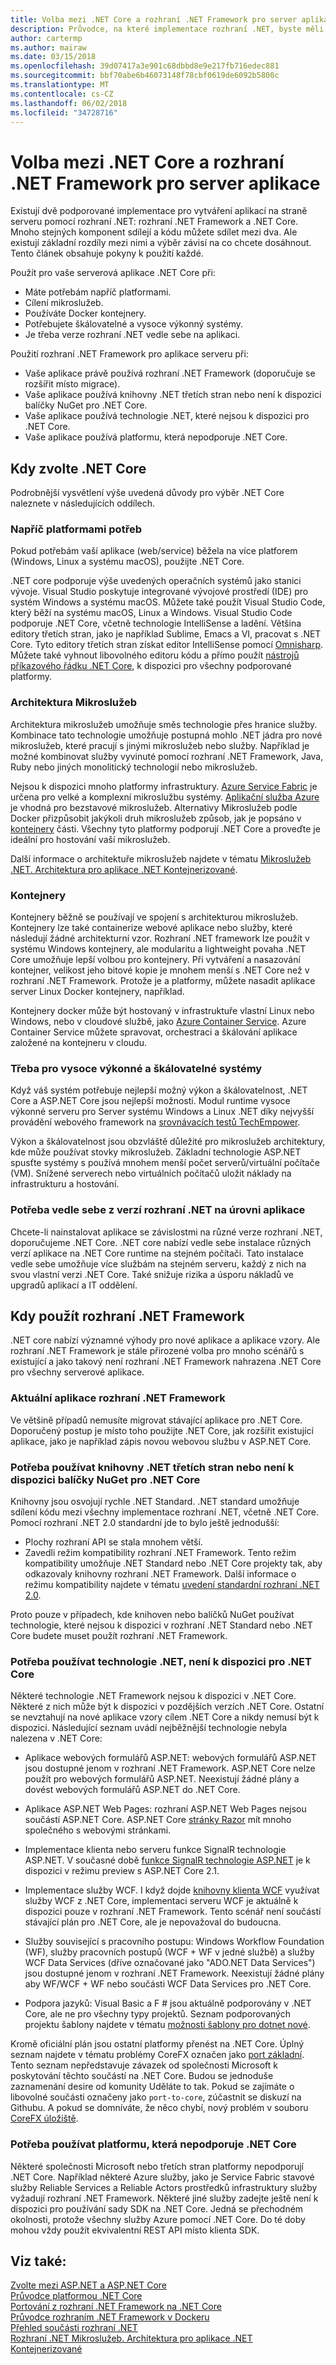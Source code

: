 ```yaml
---
title: Volba mezi .NET Core a rozhraní .NET Framework pro server aplikace
description: Průvodce, na které implementace rozhraní .NET, byste měli zvážit při vytváření aplikace server v rozhraní .NET.
author: cartermp
ms.author: mairaw
ms.date: 03/15/2018
ms.openlocfilehash: 39d07417a3e901c68dbbd8e9e217fb716edec881
ms.sourcegitcommit: bbf70abe6b46073148f78cbf0619de6092b5800c
ms.translationtype: MT
ms.contentlocale: cs-CZ
ms.lasthandoff: 06/02/2018
ms.locfileid: "34728716"
---
```

# <a name="choosing-between-net-core-and-net-framework-for-server-apps"></a>Volba mezi .NET Core a rozhraní .NET Framework pro server aplikace

Existují dvě podporované implementace pro vytváření aplikací na straně serveru pomocí rozhraní .NET: rozhraní .NET Framework a .NET Core. Mnoho stejných komponent sdílejí a kódu můžete sdílet mezi dva. Ale existují základní rozdíly mezi nimi a výběr závisí na co chcete dosáhnout.  Tento článek obsahuje pokyny k použití každé.

Použít pro vaše serverová aplikace .NET Core při:

* Máte potřebám napříč platformami.
* Cílení mikroslužeb.
* Používáte Docker kontejnery.
* Potřebujete škálovatelné a vysoce výkonný systémy.
* Je třeba verze rozhraní .NET vedle sebe na aplikaci.

Použití rozhraní .NET Framework pro aplikace serveru při:

* Vaše aplikace právě používá rozhraní .NET Framework (doporučuje se rozšířit místo migrace).
* Vaše aplikace používá knihovny .NET třetích stran nebo není k dispozici balíčky NuGet pro .NET Core.
* Vaše aplikace používá technologie .NET, které nejsou k dispozici pro .NET Core.
* Vaše aplikace používá platformu, která nepodporuje .NET Core.

## <a name="when-to-choose-net-core"></a>Kdy zvolte .NET Core

Podrobnější vysvětlení výše uvedená důvody pro výběr .NET Core naleznete v následujících oddílech.

### <a name="cross-platform-needs"></a>Napříč platformami potřeb

Pokud potřebám vaší aplikace (web/service) běžela na více platforem (Windows, Linux a systému macOS), použijte .NET Core.

.NET core podporuje výše uvedených operačních systémů jako stanici vývoje. Visual Studio poskytuje integrované vývojové prostředí (IDE) pro systém Windows a systému macOS. Můžete také použít Visual Studio Code, který běží na systému macOS, Linux a Windows. Visual Studio Code podporuje .NET Core, včetně technologie IntelliSense a ladění. Většina editory třetích stran, jako je například Sublime, Emacs a VI, pracovat s .NET Core. Tyto editory třetích stran získat editor IntelliSense pomocí [Omnisharp](https://www.omnisharp.net/). Můžete také vyhnout libovolného editoru kódu a přímo použít [nástrojů příkazového řádku .NET Core](../core/tools/index.md), k dispozici pro všechny podporované platformy.

### <a name="microservices-architecture"></a>Architektura Mikroslužeb

Architektura mikroslužeb umožňuje směs technologie přes hranice služby. Kombinace tato technologie umožňuje postupná mohlo .NET jádra pro nové mikroslužeb, které pracují s jinými mikroslužeb nebo služby. Například je možné kombinovat služby vyvinuté pomocí rozhraní .NET Framework, Java, Ruby nebo jiných monolitický technologií nebo mikroslužeb.

Nejsou k dispozici mnoho platformy infrastruktury. [Azure Service Fabric](https://azure.microsoft.com/services/service-fabric/) je určena pro velké a komplexní mikroslužbu systémy. [Aplikační služba Azure](https://azure.microsoft.com/services/app-service/) je vhodná pro bezstavové mikroslužeb. Alternativy Mikroslužeb podle Docker přizpůsobit jakýkoli druh mikroslužeb způsob, jak je popsáno v [kontejnery](#containers) části. Všechny tyto platformy podporují .NET Core a proveďte je ideální pro hostování vaší mikroslužeb.

Další informace o architektuře mikroslužeb najdete v tématu [Mikroslužeb .NET. Architektura pro aplikace .NET Kontejnerizované](microservices-architecture/index.md).

### <a name="containers"></a>Kontejnery

Kontejnery běžně se používají ve spojení s architekturou mikroslužeb. Kontejnery lze také containerize webové aplikace nebo služby, které následují žádné architekturní vzor. Rozhraní .NET framework lze použít v systému Windows kontejnery, ale modularitu a lightweight povaha .NET Core umožňuje lepší volbou pro kontejnery. Při vytváření a nasazování kontejner, velikost jeho bitové kopie je mnohem menší s .NET Core než v rozhraní .NET Framework. Protože je a platformy, můžete nasadit aplikace server Linux Docker kontejnery, například.

Kontejnery docker může být hostovaný v infrastruktuře vlastní Linux nebo Windows, nebo v cloudové službě, jako [Azure Container Service](https://azure.microsoft.com/services/container-service/). Azure Container Service můžete spravovat, orchestraci a škálování aplikace založené na kontejneru v cloudu.

### <a name="a-need-for-high-performance-and-scalable-systems"></a>Třeba pro vysoce výkonné a škálovatelné systémy

Když váš systém potřebuje nejlepší možný výkon a škálovatelnost, .NET Core a ASP.NET Core jsou nejlepší možnosti. Modul runtime vysoce výkonné serveru pro Server systému Windows a Linux .NET díky nejvyšší provádění webového framework na [srovnávacích testů TechEmpower](https://www.techempower.com/benchmarks/#hw=ph&test=plaintext).

Výkon a škálovatelnost jsou obzvláště důležité pro mikroslužeb architektury, kde může používat stovky mikroslužeb. Základní technologie ASP.NET spusťte systémy s používá mnohem menší počet serverů/virtuální počítače (VM). Snížené serverech nebo virtuálních počítačů uložit náklady na infrastrukturu a hostování.

### <a name="a-need-for-side-by-side-of-net-versions-per-application-level"></a>Potřeba vedle sebe z verzí rozhraní .NET na úrovni aplikace

Chcete-li nainstalovat aplikace se závislostmi na různé verze rozhraní .NET, doporučujeme .NET Core. .NET core nabízí vedle sebe instalace různých verzí aplikace na .NET Core runtime na stejném počítači. Tato instalace vedle sebe umožňuje více službám na stejném serveru, každý z nich na svou vlastní verzi .NET Core. Také snižuje rizika a úsporu nákladů ve upgradů aplikací a IT oddělení.

## <a name="when-to-choose-net-framework"></a>Kdy použít rozhraní .NET Framework

.NET core nabízí významné výhody pro nové aplikace a aplikace vzory. Ale rozhraní .NET Framework je stále přirozené volba pro mnoho scénářů s existující a jako takový není rozhraní .NET Framework nahrazena .NET Core pro všechny serverové aplikace.

### <a name="current-net-framework-applications"></a>Aktuální aplikace rozhraní .NET Framework

Ve většině případů nemusíte migrovat stávající aplikace pro .NET Core. Doporučený postup je místo toho použijte .NET Core, jak rozšířit existující aplikace, jako je například zápis novou webovou službu v ASP.NET Core.

### <a name="a-need-to-use-third-party-net-libraries-or-nuget-packages-not-available-for-net-core"></a>Potřeba používat knihovny .NET třetích stran nebo není k dispozici balíčky NuGet pro .NET Core

Knihovny jsou osvojují rychle .NET Standard. .NET standard umožňuje sdílení kódu mezi všechny implementace rozhraní .NET, včetně .NET Core. Pomocí rozhraní .NET 2.0 standardní jde to bylo ještě jednodušší:

- Plochy rozhraní API se stala mnohem větší. 
- Zavedli režim kompatibility rozhraní .NET Framework. Tento režim kompatibility umožňuje .NET Standard nebo .NET Core projekty tak, aby odkazovaly knihovny rozhraní .NET Framework. Další informace o režimu kompatibility najdete v tématu [uvedení standardní rozhraní .NET 2.0](https://blogs.msdn.microsoft.com/dotnet/2017/08/14/announcing-net-standard-2-0/).

Proto pouze v případech, kde knihoven nebo balíčků NuGet používat technologie, které nejsou k dispozici v rozhraní .NET Standard nebo .NET Core budete muset použít rozhraní .NET Framework.

### <a name="a-need-to-use-net-technologies-not-available-for-net-core"></a>Potřeba používat technologie .NET, není k dispozici pro .NET Core

Některé technologie .NET Framework nejsou k dispozici v .NET Core. Některé z nich může být k dispozici v pozdějších verzích .NET Core. Ostatní se nevztahují na nové aplikace vzory cílem .NET Core a nikdy nemusí být k dispozici. Následující seznam uvádí nejběžnější technologie nebyla nalezena v .NET Core:

* Aplikace webových formulářů ASP.NET: webových formulářů ASP.NET jsou dostupné jenom v rozhraní .NET Framework. ASP.NET Core nelze použít pro webových formulářů ASP.NET. Neexistují žádné plány a dovést webových formulářů ASP.NET do .NET Core.

* Aplikace ASP.NET Web Pages: rozhraní ASP.NET Web Pages nejsou součástí ASP.NET Core. ASP.NET Core [stránky Razor](/aspnet/core/mvc/razor-pages/) mít mnoho společného s webovými stránkami.

* Implementace klienta nebo serveru funkce SignalR technologie ASP.NET. V současné době [funkce SignalR technologie ASP.NET](https://github.com/aspnet/SignalR) je k dispozici v režimu preview s ASP.NET Core 2.1.

* Implementace služby WCF. I když dojde [knihovny klienta WCF](https://github.com/dotnet/wcf) využívat služby WCF z .NET Core, implementaci serveru WCF je aktuálně k dispozici pouze v rozhraní .NET Framework. Tento scénář není součástí stávající plán pro .NET Core, ale je nepovažoval do budoucna.

* Služby související s pracovního postupu: Windows Workflow Foundation (WF), služby pracovních postupů (WCF + WF v jedné službě) a služby WCF Data Services (dříve označované jako "ADO.NET Data Services") jsou dostupné jenom v rozhraní .NET Framework.  Neexistují žádné plány aby WF/WCF + WF nebo součásti WCF Data Services pro .NET Core.

* Podpora jazyků: Visual Basic a F # jsou aktuálně podporovány v .NET Core, ale ne pro všechny typy projektů. Seznam podporovaných projektu šablony najdete v tématu [možnosti šablony pro dotnet nové](../core/tools/dotnet-new.md#arguments).

Kromě oficiální plán jsou ostatní platformy přenést na .NET Core. Úplný seznam najdete v tématu problémy CoreFX označen jako [port základní](https://github.com/dotnet/corefx/issues?q=is%3Aopen+is%3Aissue+label%3Aport-to-core). Tento seznam nepředstavuje závazek od společnosti Microsoft k poskytování těchto součástí na .NET Core. Budou se jednoduše zaznamenání desire od komunity Uděláte to tak. Pokud se zajímáte o libovolné součásti označeny jako `port-to-core`, zúčastnit se diskuzí na Githubu. A pokud se domníváte, že něco chybí, nový problém v souboru [CoreFX úložiště](https://github.com/dotnet/corefx/issues/new).

### <a name="a-need-to-use-a-platform-that-doesnt-support-net-core"></a>Potřeba používat platformu, která nepodporuje .NET Core

Některé společnosti Microsoft nebo třetích stran platformy nepodporují .NET Core. Například některé Azure služby, jako je Service Fabric stavové služby Reliable Services a Reliable Actors prostředků infrastruktury služby vyžadují rozhraní .NET Framework. Některé jiné služby zadejte ještě není k dispozici pro používání sady SDK na .NET Core. Jedná se přechodném okolnosti, protože všechny služby Azure pomocí .NET Core. Do té doby mohou vždy použít ekvivalentní REST API místo klienta SDK.

## <a name="see-also"></a>Viz také:
 [Zvolte mezi ASP.NET a ASP.NET Core](/aspnet/core/choose-aspnet-framework)  
 [Průvodce platformou .NET Core](../core/index.md)  
 [Portování z rozhraní .NET Framework na .NET Core](../core/porting/index.md)  
 [Průvodce rozhraním .NET Framework v Dockeru](../framework/docker/index.md)  
 [Přehled součásti rozhraní .NET](components.md)  
 [Rozhraní .NET Mikroslužeb. Architektura pro aplikace .NET Kontejnerizované](microservices-architecture/index.md)
